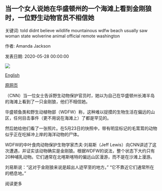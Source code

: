 ## 当一个女人说她在华盛顿州的一个海滩上看到金刚狼时，一位野生动物官员不相信她

关键词: told didnt believe wildlife mountainous wdfw beach usually saw woman state wolverine animal official remote washington

作者: Amanda Jackson

发表日期: 2020-05-28 00:00:00

![](https://cdn.cnn.com/cnnnext/dam/assets/200527222337-01-wolverine-in-washington-super-tease.jpg)

[English](When%20a%20woman%20said%20she%20saw%20a%20wolverine%20on%20a%20Washington%20state%20beach%2C%20a%20wildlife%20official%20didn%27t%20believe%20her.md)

[原网页](https://edition.cnn.com/2020/05/28/us/wolverine-spotting-washington-trnd/index.html)

（CNN）当一位女士告诉野生动物保护官员时，她以为自己在华盛顿州长滩半岛的海滩上看到了一只金刚狼，他们不相信她。

华盛顿鱼类和野生动植物部（WDFW）称，这种难以捉摸的生物生活在偏远的山区，任何目击事件（更不用说在海滩上）了都是罕见的。

然后她给他们看了一张照片。在5月23日的快照中，带有明显标记的毛茸茸的动物似乎正在吃掉冲上岸的海洋动物的尸体。

WDFW的中叶食肉动物保护生物学家杰夫·刘易斯（Jeff Lewis）向CNN讲述了这次遭遇，并证实该动物确实是金刚狼。根据WDFW的说法，整个状态下大约只有20种哺乳动物。它们通常在北喀斯喀特的偏远山区漫游，而不是在沙滩上漫游。

刘易斯说：“这对于金刚狼来说是超出人迹罕至的地方。” “它不靠近它们通常所在的栖息地。”

阅读更多